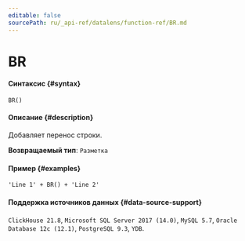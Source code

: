 ```yaml
---
editable: false
sourcePath: ru/_api-ref/datalens/function-ref/BR.md
---
```


# BR



#### Синтаксис {#syntax}


```
BR()
```

#### Описание {#description}
Добавляет перенос строки.

**Возвращаемый тип**: `Разметка`

#### Пример {#examples}

```
'Line 1' + BR() + 'Line 2'
```


#### Поддержка источников данных {#data-source-support}

`ClickHouse 21.8`, `Microsoft SQL Server 2017 (14.0)`, `MySQL 5.7`, `Oracle Database 12c (12.1)`, `PostgreSQL 9.3`, `YDB`.
